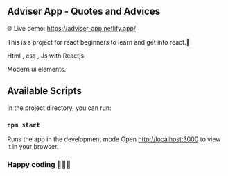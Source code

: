 ## Adviser App - Quotes and Advices

🌐 Live demo: https://adviser-app.netlify.app/

This is a project for react beginners to learn and get into react.💪

Html , css , Js with Reactjs

Modern ui elements.

## Available Scripts 

In the project directory, you can run:

### `npm start`

Runs the app in the development mode
Open [http://localhost:3000](http://localhost:3000) to view it in your browser.

### Happy coding 👨🏻‍💻

